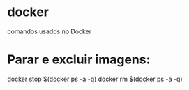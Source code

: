 # docker
comandos usados no Docker

# Parar e excluir imagens:
docker stop $(docker ps -a -q)
docker rm $(docker ps -a -q)
